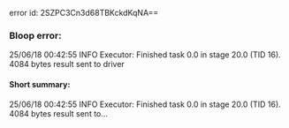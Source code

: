 error id: 2SZPC3Cn3d68TBKckdKqNA==
### Bloop error:

25/06/18 00:42:55 INFO Executor: Finished task 0.0 in stage 20.0 (TID 16). 4084 bytes result sent to driver
#### Short summary: 

25/06/18 00:42:55 INFO Executor: Finished task 0.0 in stage 20.0 (TID 16). 4084 bytes result sent to...